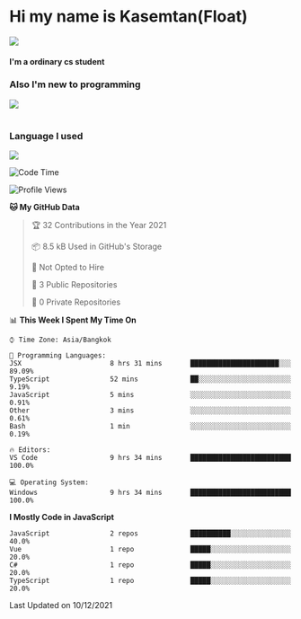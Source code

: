 # Hi my name is Kasemtan(Float)
![](https://64.media.tumblr.com/9c2a8f831efe8da556ffbf89cebb52c9/b86c1ab833a37e32-93/s1280x1920/d000dc22f75df64be2bc150f5fa69c4f6df6bb07.gifv)
#### I'm a ordinary cs student
### Also I'm new to programming
[![](https://github-readme-stats.vercel.app/api?username=FloatKasemtan&show_icons=true&theme=nightowl)]()
#
### Language I used
[![](https://github-readme-stats.vercel.app/api/top-langs/?username=FloatKasemtan&layout=compact&theme=nightowl)]()
<!--START_SECTION:waka-->
![Code Time](http://img.shields.io/badge/Code%20Time-96%20hrs%2040%20mins-blue)

![Profile Views](http://img.shields.io/badge/Profile%20Views-1-blue)

**🐱 My GitHub Data** 

> 🏆 32 Contributions in the Year 2021
 > 
> 📦 8.5 kB Used in GitHub's Storage 
 > 
> 🚫 Not Opted to Hire
 > 
> 📜 3 Public Repositories 
 > 
> 🔑 0 Private Repositories  
 > 
📊 **This Week I Spent My Time On** 

```text
⌚︎ Time Zone: Asia/Bangkok

💬 Programming Languages: 
JSX                      8 hrs 31 mins       ██████████████████████░░░   89.09% 
TypeScript               52 mins             ██░░░░░░░░░░░░░░░░░░░░░░░   9.19% 
JavaScript               5 mins              ░░░░░░░░░░░░░░░░░░░░░░░░░   0.91% 
Other                    3 mins              ░░░░░░░░░░░░░░░░░░░░░░░░░   0.61% 
Bash                     1 min               ░░░░░░░░░░░░░░░░░░░░░░░░░   0.19%

🔥 Editors: 
VS Code                  9 hrs 34 mins       █████████████████████████   100.0%

💻 Operating System: 
Windows                  9 hrs 34 mins       █████████████████████████   100.0%

```

**I Mostly Code in JavaScript** 

```text
JavaScript               2 repos             ██████████░░░░░░░░░░░░░░░   40.0% 
Vue                      1 repo              █████░░░░░░░░░░░░░░░░░░░░   20.0% 
C#                       1 repo              █████░░░░░░░░░░░░░░░░░░░░   20.0% 
TypeScript               1 repo              █████░░░░░░░░░░░░░░░░░░░░   20.0%

```



 Last Updated on 10/12/2021
<!--END_SECTION:waka-->
<!--
**FloatKasemtan/FloatKasemtan** is a ✨ _special_ ✨ repository because its `README.md` (this file) appears on your GitHub profile.

Here are some ideas to get you started:

- 🔭 I’m currently working on ...
- 🌱 I’m currently learning ...
- 👯 I’m looking to collaborate on ...
- 🤔 I’m looking for help with ...
- 💬 Ask me about ...
- 📫 How to reach me: ...
- 😄 Pronouns: ...
- ⚡ Fun fact: ...
-->
